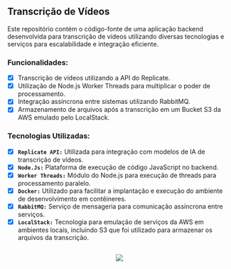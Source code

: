 ## Transcrição de Vídeos
Este repositório contém o código-fonte de uma aplicação backend desenvolvida 
para transcrição de vídeos utilizando diversas tecnologias e serviços para escalabilidade e integração eficiente.

### Funcionalidades:
- [x] Transcrição de vídeos utilizando a API do Replicate.
- [x] Utilização de Node.js Worker Threads para multiplicar o poder de processamento.
- [x] Integração assíncrona entre sistemas utilizando RabbitMQ.
- [x] Armazenamento de arquivos após a transcrição em um Bucket S3 da AWS emulado pelo LocalStack.
      
### Tecnologias Utilizadas:
- [x] **`Replicate API:`** Utilizada para integração com modelos de IA de transcrição de vídeos. 
- [x] **`Node.Js:`** Plataforma de execução de código JavaScript no backend.
- [x] **`Worker Threads:`** Módulo do Node.js para execução de threads para processamento paralelo.
- [x] **`Docker:`** Utilizado para facilitar a implantação e execução do ambiente de desenvolvimento em contêineres.
- [x] **`RabbitMQ:`** Serviço de mensageria para comunicação assíncrona entre serviços.
- [x] **`LocalStack:`** Tecnologia para emulação de serviços da AWS em ambientes locais, incluindo S3 que foi utilizado para armazenar os arquivos da transcrição.

##
<p align="center">
    <img src="https://www.aikonbox.com.br/icons?i=javascript,nodejs,docker,prisma,postgresql,aws&t=40" />
</p>
